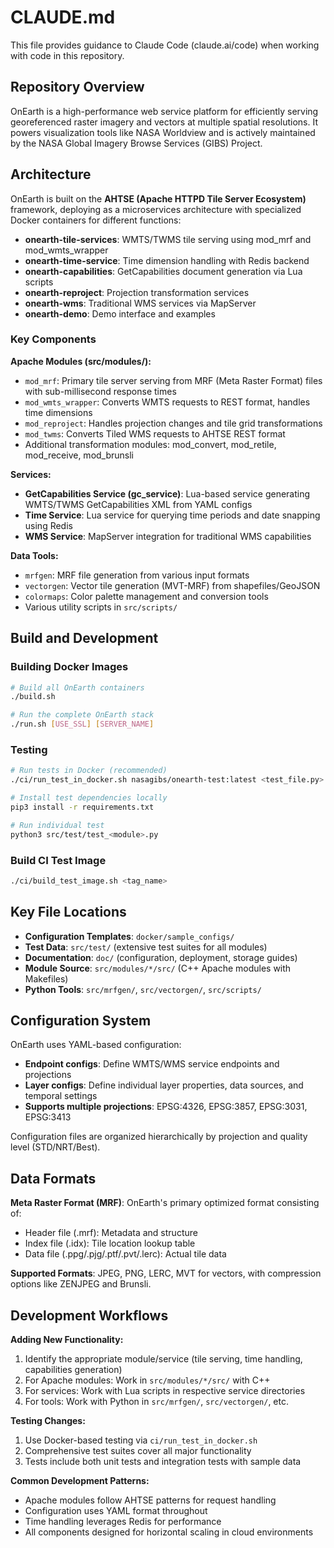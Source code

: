 # CLAUDE.md

This file provides guidance to Claude Code (claude.ai/code) when working with code in this repository.

## Repository Overview

OnEarth is a high-performance web service platform for efficiently serving georeferenced raster imagery and vectors at multiple spatial resolutions. It powers visualization tools like NASA Worldview and is actively maintained by the NASA Global Imagery Browse Services (GIBS) Project.

## Architecture

OnEarth is built on the **AHTSE (Apache HTTPD Tile Server Ecosystem)** framework, deploying as a microservices architecture with specialized Docker containers for different functions:

- **onearth-tile-services**: WMTS/TWMS tile serving using mod_mrf and mod_wmts_wrapper
- **onearth-time-service**: Time dimension handling with Redis backend
- **onearth-capabilities**: GetCapabilities document generation via Lua scripts
- **onearth-reproject**: Projection transformation services  
- **onearth-wms**: Traditional WMS services via MapServer
- **onearth-demo**: Demo interface and examples

### Key Components

**Apache Modules (src/modules/):**
- `mod_mrf`: Primary tile server serving from MRF (Meta Raster Format) files with sub-millisecond response times
- `mod_wmts_wrapper`: Converts WMTS requests to REST format, handles time dimensions
- `mod_reproject`: Handles projection changes and tile grid transformations
- `mod_twms`: Converts Tiled WMS requests to AHTSE REST format
- Additional transformation modules: mod_convert, mod_retile, mod_receive, mod_brunsli

**Services:**
- **GetCapabilities Service (gc_service)**: Lua-based service generating WMTS/TWMS GetCapabilities XML from YAML configs
- **Time Service**: Lua service for querying time periods and date snapping using Redis
- **WMS Service**: MapServer integration for traditional WMS capabilities

**Data Tools:**
- `mrfgen`: MRF file generation from various input formats
- `vectorgen`: Vector tile generation (MVT-MRF) from shapefiles/GeoJSON
- `colormaps`: Color palette management and conversion tools
- Various utility scripts in `src/scripts/`

## Build and Development

### Building Docker Images
```bash
# Build all OnEarth containers
./build.sh

# Run the complete OnEarth stack
./run.sh [USE_SSL] [SERVER_NAME]
```

### Testing
```bash
# Run tests in Docker (recommended)
./ci/run_test_in_docker.sh nasagibs/onearth-test:latest <test_file.py>

# Install test dependencies locally
pip3 install -r requirements.txt

# Run individual test
python3 src/test/test_<module>.py
```

### Build CI Test Image
```bash
./ci/build_test_image.sh <tag_name>
```

## Key File Locations

- **Configuration Templates**: `docker/sample_configs/`
- **Test Data**: `src/test/` (extensive test suites for all modules)
- **Documentation**: `doc/` (configuration, deployment, storage guides)
- **Module Source**: `src/modules/*/src/` (C++ Apache modules with Makefiles)
- **Python Tools**: `src/mrfgen/`, `src/vectorgen/`, `src/scripts/`

## Configuration System

OnEarth uses YAML-based configuration:
- **Endpoint configs**: Define WMTS/WMS service endpoints and projections
- **Layer configs**: Define individual layer properties, data sources, and temporal settings
- **Supports multiple projections**: EPSG:4326, EPSG:3857, EPSG:3031, EPSG:3413

Configuration files are organized hierarchically by projection and quality level (STD/NRT/Best).

## Data Formats

**Meta Raster Format (MRF)**: OnEarth's primary optimized format consisting of:
- Header file (.mrf): Metadata and structure
- Index file (.idx): Tile location lookup table  
- Data file (.ppg/.pjg/.ptf/.pvt/.lerc): Actual tile data

**Supported Formats**: JPEG, PNG, LERC, MVT for vectors, with compression options like ZENJPEG and Brunsli.

## Development Workflows

**Adding New Functionality:**
1. Identify the appropriate module/service (tile serving, time handling, capabilities generation)
2. For Apache modules: Work in `src/modules/*/src/` with C++
3. For services: Work with Lua scripts in respective service directories
4. For tools: Work with Python in `src/mrfgen/`, `src/vectorgen/`, etc.

**Testing Changes:**
1. Use Docker-based testing via `ci/run_test_in_docker.sh`
2. Comprehensive test suites cover all major functionality
3. Tests include both unit tests and integration tests with sample data

**Common Development Patterns:**
- Apache modules follow AHTSE patterns for request handling
- Configuration uses YAML format throughout
- Time handling leverages Redis for performance
- All components designed for horizontal scaling in cloud environments